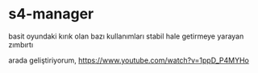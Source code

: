 # s4-manager
basit oyundaki kırık olan bazı kullanımları stabil hale getirmeye yarayan zımbırtı 

arada geliştiriyorum, https://www.youtube.com/watch?v=1ppD_P4MYHo
